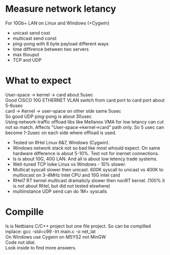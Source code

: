 # Measure network letancy
For 10Gb+ LAN on Linux and Windows (+Cygwin)
- unicast send cost
- multicast send const
- ping-pong with 8 byte payload different ways
- time diffirence between two servers
- max thouput
- TCP and UDP

# What to expect
User-space -> kernel -> card about 5usec  
Good CISCO 10G ETHERNET VLAN switch from card port to card port about 5-6usec  
card -> Kernel -> user-space on other side same 5usec  
So good UDP ping-pong is about 30usec  
Using network-traffic offload libs like Mellanox VMA for low letancy can cut not so match. Affects "User-space->kernel->card" path only. So 5 usec can become 1-2usec on each side where offload is used.  

+ Tested on RHel Linux 6&7, Windows (Cygwin). 
+ Windows network stack not so bad like most whould expect. On same hardware difference is about 5-10%. Test not for inernet connections. 
+ Is is about 10G, 40G LAN. And all is about low letency trade systems. 
+ Well-tuned TCP loike Linux vs Windows - 10% slower. 
+ Multicat syscall slower then unicast. 600K syscall to unicast vs 400K to multiocast on 3-4MHz Intel CPU and 10G Intel card
+ RHel7 RT kernel multicast dramaticly slower then nonRT kernel. (100% it is not about RHel, but did not tested elswhere)
+ multiinstance UDP send can do 1M+ syscalls

# Compille
Is is Netbians C/C++ project but one file project. So can be compilled inplace: gcc -std=c99 -lrt main.c -o net_lat  
On Windows use Cygwin on MSYS2 not MinGW  
Code not idial.  
Look inside to find more answers.

